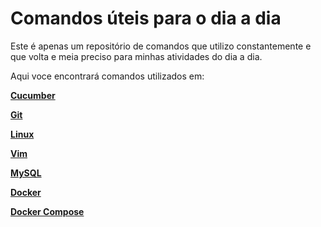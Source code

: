 # Comandos úteis para o dia a dia

Este é apenas um repositório de comandos que utilizo constantemente e que volta e meia preciso para minhas atividades do dia a dia.

Aqui voce encontrará comandos utilizados em:

[**Cucumber**](comandos-cucumber.md)

[**Git**](comandos-git.md)

[**Linux**](comandos-linux.md)

[**Vim**](comandos-vim.md)

[**MySQL**](comandos-mysql.md)

[**Docker**](comandos-docker.md)

[**Docker Compose**](comandos-docker.md)



